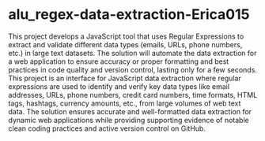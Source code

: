 # alu_regex-data-extraction-Erica015
This project develops a JavaScript tool that uses Regular Expressions to extract and validate different data types (emails, URLs, phone numbers, etc.) in large text datasets. The solution will automate the data extraction for a web application to ensure accuracy or proper formatting and best practices in code quality and version control, lasting only for a few seconds.
This project is an interface for JavaScript data extraction where regular expressions are used to identify and verify key data types like email addresses, URLs, phone numbers, credit card numbers, time formats, HTML tags, hashtags, currency amounts, etc., from large volumes of web text data. The solution ensures accurate and well-formatted data extraction for dynamic web applications while providing supporting evidence of notable clean coding practices and active version control on GitHub. 
